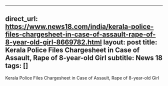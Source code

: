 
---
direct_url: https://www.news18.com/india/kerala-police-files-chargesheet-in-case-of-assault-rape-of-8-year-old-girl-8669782.html
layout: post
title: Kerala Police Files Chargesheet in Case of Assault, Rape of 8-year-old Girl
subtitle: News 18
tags: []
---

Kerala Police Files Chargesheet in Case of Assault, Rape of 8-year-old Girl
